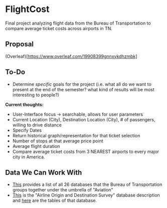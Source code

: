 # FlightCost
 Final project analyzing flight data from the Bureau of Transportation to compare average ticket costs across airports in TN.
## Proposal
(Overleaf)[https://www.overleaf.com/19908399gnnxykdhzmbk]
## To-Do
- Determine *specific* goals for the project (i.e. what all do we want to present at the end of the semester? what kind of results will be most interesting to people?)

**Current thoughts:** 
 - User-Interface focus -> searchable, allows for user parameters
 - Current Location (City), Destination Location (City), # of passengers, willing to drive distance
 - Specify Dates
 - Return historical graph/representation for that ticket selection
 - Number of stops at that average price point
 - Average flight duration
 - Compare average ticket costs from 3 NEAREST airports to every major city in America.

## Data We Can Work With
- [This](https://www.transtats.bts.gov/databases.asp?pn=1&Mode_ID=1&Mode_Desc=Aviation&Subject_ID2=0) provides a list of all 26 databases that the Bureau of Transportation groups together under the umbrella of "Aviation"
- [This](https://www.transtats.bts.gov/DatabaseInfo.asp?DB_ID=125) is the "Airline Origin and Destination Survey" database description and [here](https://www.transtats.bts.gov/tables.asp?db_id=125&DB_Name=) are the tables of that database.
